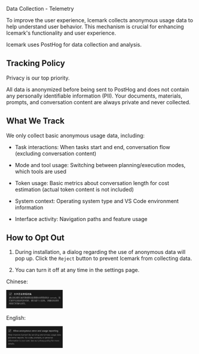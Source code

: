Data Collection - Telemetry

To improve the user experience, Icemark collects anonymous usage data to help understand user behavior. This mechanism is crucial for enhancing Icemark's functionality and user experience.

Icemark uses PostHog for data collection and analysis.

## Tracking Policy

Privacy is our top priority.

All data is anonymized before being sent to PostHog and does not contain any personally identifiable information (PII). Your documents, materials, prompts, and conversation content are always private and never collected.

## What We Track

We only collect basic anonymous usage data, including:

- Task interactions: When tasks start and end, conversation flow (excluding conversation content)

- Mode and tool usage: Switching between planning/execution modes, which tools are used

- Token usage: Basic metrics about conversation length for cost estimation (actual token content is not included)

- System context: Operating system type and VS Code environment information

- Interface activity: Navigation paths and feature usage


## How to Opt Out

1. During installation, a dialog regarding the use of anonymous data will pop up. Click the `Reject` button to prevent Icemark from collecting data.

2. You can turn it off at any time in the settings page.

Chinese:

<img src="../assets/images/telemetry-setting-zh.png" width="30%">

English:

<img src="../assets/images/telemetry-setting-en.png" width="30%">